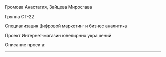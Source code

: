 Громова Анастасия, Зайцева Мирослава

Группа СТ-22

Специализация Цифровой маркетинг и бизнес аналитика

Проект Интернет-магазин ювелирных украшений

Описание проекта:

---
